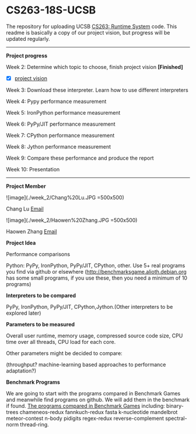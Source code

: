 
# CS263-18S-UCSB
The repository for uploading UCSB [CS263: Runtime System](http://www.cs.ucsb.edu/~cs263/index.html) code. This readme is basically a copy of our project vision, but progress will be updated regularly.

---
**Project progress**

Week 2: Determine which topic to choose, finish project vision **[Finished]**

 - [x] [project vision](./week_2/Project%20Vision.md)

Week 3: Download these interpreter. Learn how to use different interpreters

Week 4: Pypy performance measurement

Week 5: IronPython performance measurement

Week 6: PyPy/JIT performance measurement

Week 7: CPython performance measurement

Week 8: Jython performance measurement

Week 9: Compare these performance and produce the report

Week 10: Presentation

---
**Project Member**

![image](./week_2/Chang%20Lu.JPG =500x500)

Chang Lu [Email](changlu@umail.ucsb.edu)

![image](./week_2/Haowen%20Zhang.JPG =500x500)

Haowen Zhang [Email](haowen@ucsb.edu)

**Project Idea**

Performance comparisons

Python: PyPy, IronPython, PyPy/JIT, CPython, other. Use 5+ real programs you find via github or elsewhere (http://benchmarksgame.alioth.debian.org has some small programs, if you use these, then you need a minimum of 10 programs)

**Interpreters to be compared**

PyPy, IronPython, PyPy/JIT, CPython,Jython.(Other interpreters to be explored later)

**Parameters to be measured**

Overall user runtime, memory usage, compressed source code size, CPU time over all threads, CPU load for each core.

Other parameters might be decided to compare:

(throughput? machine-learning based approaches to performance adaptation?)

**Benchmark Programs**

We are going to start with the programs compared in Benchmark Games and meanwhile find programs on github. We will add them in the benchmark if found. [The programs compared in Benchmark Games](https://en.wikipedia.org/wiki/The_Computer_Language_Benchmarks_Game) including: binary-trees chameneos-redux fannkuch-redux fasta k-nucleotide mandelbrot meteor-contest n-body pidigits regex-redux reverse-complement spectral-norm thread-ring.
